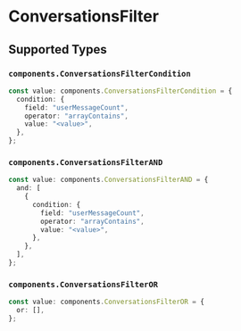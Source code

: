 # ConversationsFilter


## Supported Types

### `components.ConversationsFilterCondition`

```typescript
const value: components.ConversationsFilterCondition = {
  condition: {
    field: "userMessageCount",
    operator: "arrayContains",
    value: "<value>",
  },
};
```

### `components.ConversationsFilterAND`

```typescript
const value: components.ConversationsFilterAND = {
  and: [
    {
      condition: {
        field: "userMessageCount",
        operator: "arrayContains",
        value: "<value>",
      },
    },
  ],
};
```

### `components.ConversationsFilterOR`

```typescript
const value: components.ConversationsFilterOR = {
  or: [],
};
```

